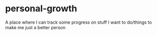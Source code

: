 # personal-growth
A place where I can track some progress on stuff I want to do/things to make me just a better person
